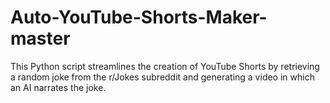 # Auto-YouTube-Shorts-Maker-master
This Python script streamlines the creation of YouTube Shorts by retrieving a random joke from the r/Jokes subreddit and generating a video in which an AI narrates the joke.

